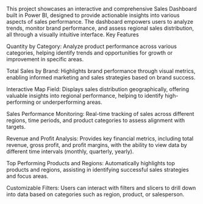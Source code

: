 This project showcases an interactive and comprehensive Sales Dashboard built in Power BI, designed to provide actionable insights into various aspects of sales performance. 
The dashboard empowers users to analyze trends, monitor brand performance, and assess regional sales distribution, all through a visually intuitive interface.
Key Features

Quantity by Category: Analyze product performance across various categories, helping identify trends and opportunities for growth or improvement in specific areas.

Total Sales by Brand: Highlights brand performance through visual metrics, enabling informed marketing and sales strategies based on brand success.

Interactive Map Field: Displays sales distribution geographically, offering valuable insights into regional performance, helping to identify high-performing or underperforming areas.

Sales Performance Monitoring: Real-time tracking of sales across different regions, time periods, and product categories to assess alignment with targets.

Revenue and Profit Analysis: Provides key financial metrics, including total revenue, gross profit, and profit margins, with the ability to view data by different time intervals (monthly, quarterly, yearly).

Top Performing Products and Regions: Automatically highlights top products and regions, assisting in identifying successful sales strategies and focus areas.

Customizable Filters: Users can interact with filters and slicers to drill down into data based on categories such as region, product, or salesperson.
